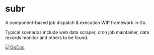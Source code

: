 # subr

A component-based job dispatch & execution WIP framework in Go.

Typical scenarios include web data scraper, cron job maintainer, data records monitor and others to be found.

[![GoDoc](https://godoc.org/github.com/etigerstudio/subr?status.svg)](https://godoc.org/github.com/etigerstudio/subr)